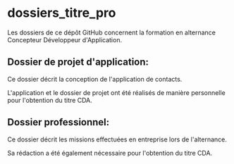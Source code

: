 # dossiers_titre_pro

Les dossiers de ce dépôt GitHub concernent la formation en alternance Concepteur Développeur d'Application.

Dossier de projet d'application: 
--------------------------------
Ce dossier décrit la conception de l'application de contacts.

L'application et le dossier de projet ont été réalisés de manière personnelle pour l'obtention du titre CDA.


Dossier professionnel: 
----------------------
Ce dossier décrit les missions effectuées en entreprise lors de l'alternance.

Sa rédaction a été également nécessaire pour l'obtention du titre CDA.

